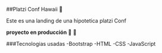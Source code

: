 ##Platzi Conf Hawaii 🌴 

Este es una landing de una hipotetica platzi Conf

**proyecto en producción** 🧰 🔧 

###Tecnologias usadas
-Bootstrap
-HTML
-CSS
-JavaScript